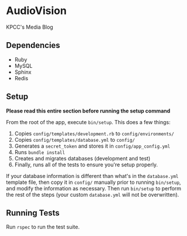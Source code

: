 # AudioVision

KPCC's Media Blog

## Dependencies
* Ruby
* MySQL
* Sphinx
* Redis

## Setup
**Please read this entire section before running the setup command**

From the root of the app, execute `bin/setup`. This does a few things:

1. Copies `config/templates/development.rb` to `config/environments/`
2. Copies `config/templates/database.yml` to `config/`
3. Generates a `secret_token` and stores it in `config/app_config.yml`
4. Runs `bundle install`
5. Creates and migrates databases (development and test)
6. Finally, runs all of the tests to ensure you're setup properly.

If your database information is different than what's in the `database.yml` template file, then copy it in `config/` manually prior to running `bin/setup`, and modify the information as necessary. Then run `bin/setup` to perform the rest of the steps (your custom `database.yml` will not be overwritten).

## Running Tests
Run `rspec` to run the test suite.
